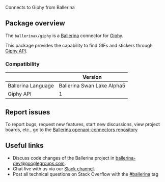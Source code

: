 Connects to Giphy from Ballerina

## Package overview

The `ballerinax/giphy` is a [Ballerina](https://ballerina.io/) connector for [Giphy](https://giphy.com/).  

This package provides the capability to find GIFs and stickers through [Giphy API](https://developers.giphy.com/docs/api/).

### Compatibility
|                    | Version                    |
|--------------------|----------------------------|
| Ballerina Language | Ballerina Swan Lake Alpha5 |
| Giphy API          | 1                          |

## Report issues

To report bugs, request new features, start new discussions, view project boards, etc., go to the [Ballerina openapi-connectors repository](https://github.com/ballerina-platform/ballerinax-openapi-connectors)

## Useful links

- Discuss code changes of the Ballerina project in [ballerina-dev@googlegroups.com](mailto:ballerina-dev@googlegroups.com).
- Chat live with us via our [Slack channel](https://ballerina.io/community/slack/).
- Post all technical questions on Stack Overflow with the [#ballerina](https://stackoverflow.com/questions/tagged/ballerina) tag
